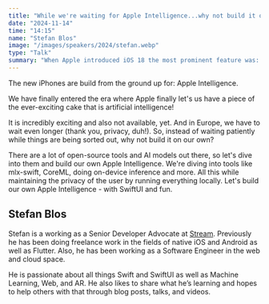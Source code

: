 ```yaml
---
title: "While we're waiting for Apple Intelligence...why not build it ourselves?"
date: "2024-11-14"
time: "14:15"
name: "Stefan Blos"
image: "/images/speakers/2024/stefan.webp"
type: "Talk"
summary: "When Apple introduced iOS 18 the most prominent feature was: Apple Intelligence."
---
```


The new iPhones are build from the ground up for: Apple Intelligence.

We have finally entered the era where Apple finally let's us have a piece of the ever-exciting cake that is artificial intelligence!

It is incredibly exciting and also not available, yet. And in Europe, we have to wait even longer (thank you, privacy, duh!). So, instead of waiting patiently while things are being sorted out, why not build it on our own?

There are a lot of open-source tools and AI models out there, so let's dive into them and build our own Apple Intelligence. We're diving into tools like mlx-swift, CoreML, doing on-device inference and more. All this while maintaining the privacy of the user by running everything locally. Let's build our own Apple Intelligence - with SwiftUI and fun.

## Stefan Blos

Stefan is a working as a Senior Developer Advocate at [Stream](https://getstream.io). Previously he has been doing freelance work in the fields of native iOS and Android as well as Flutter. Also, he has been working as a Software Engineer in the web and cloud space.

He is passionate about all things Swift and SwiftUI as well as Machine Learning, Web, and AR. He also likes to share what he’s learning and hopes to help others with that through blog posts, talks, and videos.
